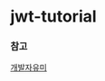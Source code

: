 # jwt-tutorial
### 참고
[개발자유미](https://www.youtube.com/watch?v=NPRh2v7PTZg&list=PLJkjrxxiBSFCcOjy0AAVGNtIa08VLk1EJ&ab_channel=%EA%B0%9C%EB%B0%9C%EC%9E%90%EC%9C%A0%EB%AF%B8)

